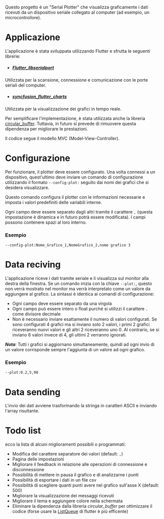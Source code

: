 Questo progetto è un "Serial Plotter" che visualizza graficamente i dati ricevuti da un dispositivo seriale collegato al computer (ad esempio, un microcontrollore).

# Applicazione
L'applicazione è stata sviluppata utilizzando Flutter e sfrutta le seguenti librerie:

- ##### [Flutter_libserialport](https://pub.dev/packages/flutter_libserialport)
Utilizzata per la scansione, connessione e comunicazione con le porte seriali del computer.

- ##### [syncfusion_flutter_charts](https://pub.dev/packages/syncfusion_flutter_charts)
Utilizzata per la visualizzazione dei grafici in tempo reale.

Per semplificare l'implementazione, è stata utilizzata anche la libreria [circular_buffer](https://pub.dev/packages/circular_buffer/versions). Tuttavia, in futuro si prevede di rimuovere questa dipendenza per migliorare le prestazioni.

Il codice segue il modello MVC (Model-View-Controller).

# Configurazione

Per funzionare, il plotter deve essere configurato. Una volta connessi a un dispositivo, quest'ultimo deve inviare un comando di configurazione utilizzando il formato `--config-plot:` seguito dai nomi dei grafici che si desidera visualizzare.

Questo comando configura il plotter con le informazioni necessarie e imposta i valori predefiniti delle variabili interne.

Ogni campo deve essere separato dagli altri tramite il carattere `,` (questa impostazione è dinamica e in futuro potrà essere modificata). I campi possono contenere spazi al loro interno.

### Esempio

```
--config-plot:Nome_Grafico_1,NomeGrafico_2,nome grafico 3
```

# Data reciving

L'applicazione riceve i dati tramite seriale e li visualizza sul monitor alla destra della finestra. Se un comando inizia con la chiave `--plot:`, questo non verrà mostrato nel monitor ma verrà interpretato come un valore da aggiungere al grafico. La sintassi è identica ai comandi di configurazione:
- Ogni campo deve essere separato da una virgola
- Ogni campo può essere intero o float purché si utilizzi il carattere `.` come divisore decimale
- Non è necessario inviare esattamente il numero di valori configurati. Se sono configurati 4 grafici ma si inviano solo 2 valori, i primi 2 grafici riceveranno nuovi valori e gli altri 2 riceveranno uno 0. Al contrario, se si inviano 6 valori invece di 4, gli ultimi 2 verranno ignorati.

_**Nota**:_
Tutti i grafici si aggiornano simultaneamente, quindi ad ogni invio di un valore corrisponde sempre l'aggiunta di un valore ad ogni grafico.

### Esempio
```
--plot:0.2,5,90
```

# Data sending

L'invio dei dati avviene trasformando la stringa in caratteri ASCII e inviando l'array risultante.

# Todo list
ecco la lista di alcuni miglioramenti possibili o programmati:

- Modifica del carattere separatore dei valori (default: `,`)
- Pagina delle impostazioni
- Migliorare il feedback in relazione alle operazioni di connessione e disconnessione
- Possibilità di mettere in pausa il grafico e di analizzarne i punti
- Possibilità di esportare i dati in un file csv
- Possibilità di scegliere quanti punti avere nel grafico sull'asse X (default: 500)
- Migliorare la visualizzazione dei messaggi ricevuti
- Migliorare il tema e aggiungere colore nella schermata
- Eliminare la dipendenza dalla libreria _circular_buffer_ per ottimizzare il codice (forse usare la [ListQueue](https://api.flutter.dev/flutter/dart-collection/ListQueue-class.html) di flutter è più efficente)
